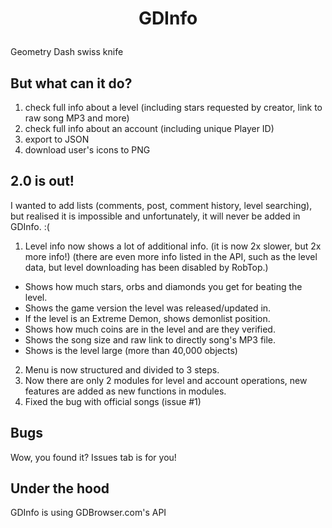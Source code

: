 # <p align=center>GDInfo</p>
Geometry Dash swiss knife

## But what can it do?
1. check full info about a level (including stars requested by creator, link to raw song MP3 and more)
2. check full info about an account (including unique Player ID)
3. export to JSON
4. download user's icons to PNG

## 2.0 is out!
I wanted to add lists (comments, post, comment history, level searching), but realised it is impossible and unfortunately, it will never be added in GDInfo. :(

1. Level info now shows a lot of additional info. (it is now 2x slower, but 2x more info!) (there are even more info listed in the API, such as the level data, but level downloading has been disabled by RobTop.)
- Shows how much stars, orbs and diamonds you get for beating the level.
- Shows the game version the level was released/updated in.
- If the level is an Extreme Demon, shows demonlist position.
- Shows how much coins are in the level and are they verified.
- Shows the song size and raw link to directly song's MP3 file.
- Shows is the level large (more than 40,000 objects)
2. Menu is now structured and divided to 3 steps.
3. Now there are only 2 modules for level and account operations, new features are added as new functions in modules.
4. Fixed the bug with official songs (issue #1)

## Bugs
Wow, you found it? Issues tab is for you!

## Under the hood
GDInfo is using GDBrowser.com's API
